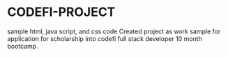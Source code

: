 # CODEFI-PROJECT
sample html, java script, and css code
Created project as work sample for application for scholarship into codefi full stack developer 10 month bootcamp. 
